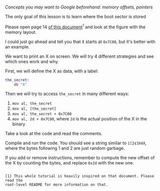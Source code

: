 *Concepts you may want to Google beforehand: memory offsets, pointers*

The only goal of this lesson is to learn where the boot sector is stored

Please open page 14 [of this document](
http://www.cs.bham.ac.uk/~exr/lectures/opsys/10_11/lectures/os-dev.pdf)<sup>1</sup>
and look at the figure with the memory layout.

I could just go ahead and tell you that it starts at `0x7C00`, but it's
better with an example.

We want to print an X on screen. We will try 4 different strategies
and see which ones work and why.

First, we will define the X as data, with a label:
```nasm
the_secret:
    db "X"
```

Then we will try to access `the_secret` in many different ways:

1. `mov al, the_secret`
2. `mov al, [the_secret]`
3. `mov al, the_secret + 0x7C00`
4. `mov al, 2d + 0x7C00`, where `2d` is the actual position of the X in the binary

Take a look at the code and read the comments.

Compile and run the code. You should see a string similar to `1[2¢3X4X`, where
the bytes following 1 and 2 are just random garbage.

If you add or remove instructions, remember to compute the new offset of the X
by counting the bytes, and replace `0x2d` with the new one.

~~~~~

[1] This whole tutorial is heavily inspired on that document. Please read the
root-level README for more information on that.
